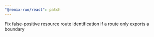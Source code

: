 ```yaml
---
"@remix-run/react": patch
---
```


Fix false-positive resource route identification if a route only exports a boundary
